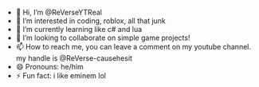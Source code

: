 - 👋 Hi, I’m @ReVerseYTReal
- 👀 I’m interested in coding, roblox, all that junk
- 🌱 I’m currently learning like c# and lua
- 💞️ I’m looking to collaborate on simple game projects!
- 📫 How to reach me, you can leave a comment on my youtube channel. my handle is @ReVerse-causehesit
- 😄 Pronouns: he/him
- ⚡ Fun fact: i like eminem lol
<!---
ReVerseYTReal/ReVerseYTReal is a ✨ special ✨ repository because its `README.md` (this file) appears on your GitHub profile.
You can click the Preview link to take a look at your changes.
--->
